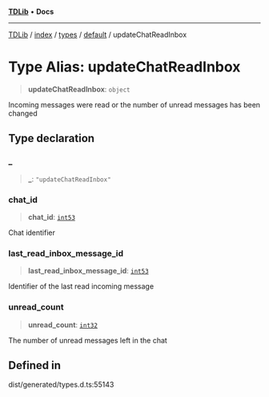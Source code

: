 [**TDLib**](../../../../../../README.md) • **Docs**

***

[TDLib](../../../../../../modules.md) / [index](../../../../../README.md) / [types](../../../README.md) / [default](../README.md) / updateChatReadInbox

# Type Alias: updateChatReadInbox

> **updateChatReadInbox**: `object`

Incoming messages were read or the number of unread messages has been changed

## Type declaration

### \_

> **\_**: `"updateChatReadInbox"`

### chat\_id

> **chat\_id**: [`int53`](int53.md)

Chat identifier

### last\_read\_inbox\_message\_id

> **last\_read\_inbox\_message\_id**: [`int53`](int53.md)

Identifier of the last read incoming message

### unread\_count

> **unread\_count**: [`int32`](int32.md)

The number of unread messages left in the chat

## Defined in

dist/generated/types.d.ts:55143
